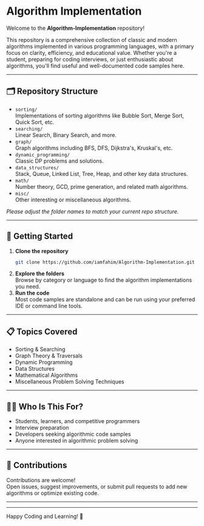 # Algorithm Implementation

Welcome to the **Algorithm-Implementation** repository!

This repository is a comprehensive collection of classic and modern algorithms implemented in various programming languages, with a primary focus on clarity, efficiency, and educational value. Whether you're a student, preparing for coding interviews, or just enthusiastic about algorithms, you'll find useful and well-documented code samples here.

---

## 🗂️ Repository Structure

- `sorting/`  
  Implementations of sorting algorithms like Bubble Sort, Merge Sort, Quick Sort, etc.
- `searching/`  
  Linear Search, Binary Search, and more.
- `graph/`  
  Graph algorithms including BFS, DFS, Dijkstra's, Kruskal's, etc.
- `dynamic_programming/`  
  Classic DP problems and solutions.
- `data_structures/`  
  Stack, Queue, Linked List, Tree, Heap, and other key data structures.
- `math/`  
  Number theory, GCD, prime generation, and related math algorithms.
- `misc/`  
  Other interesting or miscellaneous algorithms.

*Please adjust the folder names to match your current repo structure.*

---

## 🚀 Getting Started

1. **Clone the repository**
   ```bash
   git clone https://github.com/iamfahim/Algorithm-Implementation.git
   ```
2. **Explore the folders**  
   Browse by category or language to find the algorithm implementations you need.
3. **Run the code**  
   Most code samples are standalone and can be run using your preferred IDE or command line tools.

---

## 📋 Topics Covered

- Sorting & Searching
- Graph Theory & Traversals
- Dynamic Programming
- Data Structures
- Mathematical Algorithms
- Miscellaneous Problem Solving Techniques

---

## 👨‍💻 Who Is This For?

- Students, learners, and competitive programmers
- Interview preparation
- Developers seeking algorithmic code samples
- Anyone interested in algorithmic problem solving

---

## 🤝 Contributions

Contributions are welcome!  
Open issues, suggest improvements, or submit pull requests to add new algorithms or optimize existing code.

---

---

Happy Coding and Learning! 🚀
